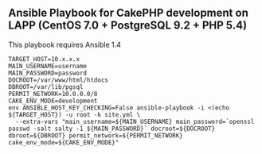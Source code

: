 Ansible Playbook for CakePHP development on LAPP (CentOS 7.0 + PostgreSQL 9.2 + PHP 5.4)
-------------------------------------------

This playbook requires Ansible 1.4

    TARGET_HOST=10.x.x.x
    MAIN_USERNAME=username
    MAIN_PASSWORD=password
    DOCROOT=/var/www/html/htdocs
    DBROOT=/var/lib/pgsql
    PERMIT_NETWORK=10.0.0.0/8
    CAKE_ENV_MODE=development
    env ANSIBLE_HOST_KEY_CHECKING=False ansible-playbook -i <(echo ${TARGET_HOST}) -u root -k site.yml \
      --extra-vars "main_username=${MAIN_USERNAME} main_password=`openssl passwd -salt salty -1 ${MAIN_PASSWORD}` docroot=${DOCROOT} dbroot=${DBROOT} permit_network=${PERMIT_NETWORK} cake_env_mode=${CAKE_ENV_MODE}"
